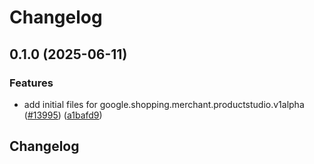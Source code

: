 # Changelog

## 0.1.0 (2025-06-11)


### Features

* add initial files for google.shopping.merchant.productstudio.v1alpha ([#13995](https://github.com/googleapis/google-cloud-python/issues/13995)) ([a1bafd9](https://github.com/googleapis/google-cloud-python/commit/a1bafd9192f6c3cc9520aa8680db0588b202ad3a))

## Changelog
